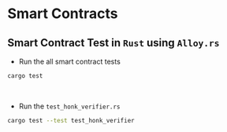 # Smart Contracts


## Smart Contract Test in `Rust` using `Alloy.rs`

- Run the all smart contract tests
```bash
cargo test
```

<br>

- Run the `test_honk_verifier.rs`
```bash
cargo test --test test_honk_verifier
```